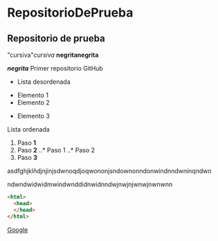 # RepositorioDePrueba
## Repositorio de prueba
"cursiva"_cursiva_
**negrita**__negrita__

**_negrita_**
Primer repositorio GitHub

* Lista desordenada
+ Elemento 1
+ Elemento 2
* Elemento 3

Lista ordenada
1. Paso **1**
2. Paso **2**
..* Paso 1
..* Paso 2
4. Paso **3**

asdfghjklñdjnjinjsdwnoqdjoqwononjsndownonndonwindnndwninqndwn

ndwndwidwidmwindwnddidnwidnndwjnwjnjwnwjnwnwnn

```html
<html>
  <head>
  </head>
</html>
```

[Google](http://www.google.com "Titulo Opcional")
